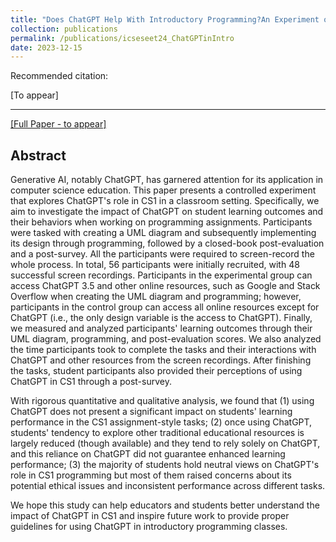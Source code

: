```yaml
---
title: "Does ChatGPT Help With Introductory Programming?An Experiment of Students Using ChatGPT in CS1"
collection: publications
permalink: /publications/icseseet24_ChatGPTinIntro
date: 2023-12-15
---
```

Recommended citation: 

[To appear]

---
[[Full Paper - to appear]]()

## Abstract
Generative AI, notably ChatGPT, has garnered attention for its application in computer science education. This paper presents a controlled experiment that explores ChatGPT's role in CS1 in a classroom setting. Specifically, we aim to investigate the impact of ChatGPT on student learning outcomes and their behaviors when working on programming assignments. Participants were tasked with creating a UML diagram and subsequently implementing its design through programming, followed by a closed-book post-evaluation and a post-survey. All the participants were required to screen-record the whole process. In total, 56 participants were initially recruited, with 48 successful screen recordings. Participants in the experimental group can access ChatGPT 3.5 and other online resources, such as Google and Stack Overflow when creating the UML diagram and programming; however, participants in the control group can access all online resources except for ChatGPT (i.e., the only design variable is the access to ChatGPT). Finally, we measured and analyzed participants' learning outcomes through their UML diagram, programming, and post-evaluation scores. We also analyzed the time participants took to complete the tasks and their interactions with ChatGPT and other resources from the screen recordings. After finishing the tasks, student participants also provided their perceptions of using ChatGPT in CS1 through a post-survey.

With rigorous quantitative and qualitative analysis, we found that (1) using ChatGPT does not present a significant impact on students' learning performance in the CS1 assignment-style tasks; (2) once using ChatGPT, students' tendency to explore other traditional educational resources is largely reduced (though available) and they tend to rely solely on ChatGPT, and this reliance on ChatGPT did not guarantee enhanced learning performance; (3) the majority of students hold neutral views on ChatGPT's role in CS1 programming but most of them raised concerns about its potential ethical issues and inconsistent performance across different tasks.

We hope this study can help educators and students better understand the impact of ChatGPT in CS1 and inspire future work to provide proper guidelines for using ChatGPT in introductory programming classes.